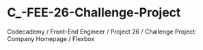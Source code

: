 # C_-FEE-26-Challenge-Project
Codecademy / Front-End Engineer / Project 26 / Challenge Project: Company Homepage / Flexbox 
